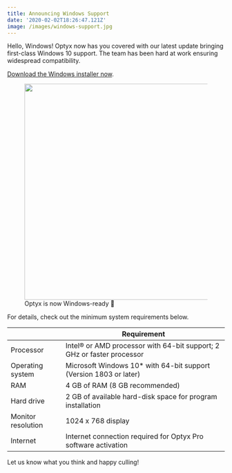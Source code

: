 ```yaml
---
title: Announcing Windows Support
date: '2020-02-02T18:26:47.121Z'
image: /images/windows-support.jpg
---
```


Hello, Windows! Optyx now has you covered with our latest update bringing first-class Windows 10 support. The team has been hard at work ensuring widespread compatibility.

[Download the Windows installer now](https://us-central1-dwigt-api.cloudfunctions.net/download?platform=windows).

<figure>
<img src="/images/windows-support.jpg" height="500"/>
<figcaption>Optyx is now Windows-ready 🎉</figcaption>
</figure>

For details, check out the minimum system requirements below.

|                    | Requirement                                                            |
| ------------------ | ---------------------------------------------------------------------- |
| Processor          | Intel® or AMD processor with 64-bit support; 2 GHz or faster processor |
| Operating system   | Microsoft Windows 10\* with 64-bit support (Version 1803 or later)     |
| RAM                | 4 GB of RAM (8 GB recommended)                                         |
| Hard drive         | 2 GB of available hard-disk space for program installation             |
| Monitor resolution | 1024 x 768 display                                                     |
| Internet           | Internet connection required for Optyx Pro software activation         |

Let us know what you think and happy culling!
